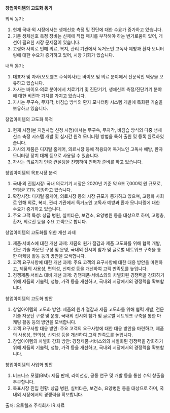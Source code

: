 **창업아이템의 고도화 동기**

외적 동기:

1. 현재 국내·외 시장에서는 생체신호 측정 및 진단에 대한 수요가 증가하고 있습니다.
2. 기존 생체신호 측정 장비는 신체에 직접 패치를 부착해야 하는 번거로움이 있어, 개선이 필요한 시장 문제점이 있습니다.
3. 고령화 사회로 인해 의료, 복지, 관리 기관에서 독거노인 고독사 예방과 환자 모니터링에 대한 수요가 증가하고 있어, 시장 기회가 있습니다.

내적 동기:

1. 대표자 및 자사(오토웰즈 주식회사)는 바이오 및 의료 분야에서 전문적인 역량을 보유하고 있습니다.
2. 자사는 바이오·의료 분야에서 치료기기 및 진단기기, 생체신호 측정/진단기기 분야에 대한 비전과 가치를 가지고 있습니다.
3. 자사는 무구속, 무자각, 비침습 방식의 환자 모니터링 시스템 개발에 특화된 기술을 보유하고 있습니다.

창업아이템의 고도화 목적

1. 현재 시점(본 지원사업 신청 시점)에서는 무구속, 무자각, 비침습 방식의 다중 생체신호 측정 시스템 개발 및 실시간 원격 모니터링 방법을 특허 출원 및 등록 완료하였습니다.
2. 자사의 제품은 디지털 홈케어, 의료시장 등에 적용되어 독거노인 고독사 예방, 환자 모니터링 장치 대체 등으로 사용될 수 있습니다.
3. 자사는 의료기기 인증 컨설팅을 진행하여 인허가 준비를 하고 있습니다.

창업아이템의 목표시장 분석

1. 국내·외 진입시장: 국내 의료기기 시장은 2020년 기준 약 6조 7,000억 원 규모로, 연평균 7.1% 성장하고 있습니다.
2. 확장시장: 디지털 홈케어, 의료시장 등의 시장 규모가 증가하고 있으며, 고령화 사회로 인해 의료, 복지, 관리 기관에서 독거노인 고독사 예방과 환자 모니터링에 대한 수요가 증가하고 있습니다.
3. 주요 고객 특성: 상급 병원, 실버타운, 보건소, 요양병원 등을 대상으로 하며, 고령층, 환자, 의료진 등을 주요 고객으로 합니다.

창업아이템의 고도화를 위한 개선 과제

1. 제품·서비스에 대한 개선 과제: 제품의 원가 절감과 제품 고도화를 위해 협력 개발, 전문 기술 자문단 구성 및 운영, 국내외 전시회 참가 및 글로벌 네트워크 구축을 통한 마케팅 활동 등의 방안을 모색합니다.
2. 고객 요구사항에 대한 개선 과제: 주요 고객의 요구사항에 대한 대응 방안을 마련하고, 제품의 사용성, 편의성, 신뢰성 등을 개선하여 고객 만족도를 높입니다.
3. 경쟁제품·서비스 대비 개선 과제: 경쟁제품·서비스와의 차별화된 경쟁력을 강화하기 위해 제품의 기술력, 성능, 가격 등을 개선하고, 국내외 시장에서의 경쟁력을 확보합니다.

창업아이템의 고도화 방안

1. 창업아이템의 고도화 방안: 제품의 원가 절감과 제품 고도화를 위해 협력 개발, 전문 기술 자문단 구성 및 운영, 국내외 전시회 참가 및 글로벌 네트워크 구축을 통한 마케팅 활동 등의 방안을 모색합니다.
2. 고객 요구사항 대응 방안: 주요 고객의 요구사항에 대한 대응 방안을 마련하고, 제품의 사용성, 편의성, 신뢰성 등을 개선하여 고객 만족도를 높입니다.
3. 창업아이템의 차별화 강화 방안: 경쟁제품·서비스와의 차별화된 경쟁력을 강화하기 위해 제품의 기술력, 성능, 가격 등을 개선하고, 국내외 시장에서의 경쟁력을 확보합니다.

창업아이템의 사업화 방안

1. 비즈니스 모델(BM): 제품 판매, 라이선싱, 공동 연구 및 개발 등을 통한 수익 창출을 추구합니다.
2. 목표시장 진입 현황: 상급 병원, 실버타운, 보건소, 요양병원 등을 대상으로 하며, 국내외 시장에서의 경쟁력을 확보합니다.

출처: 오토웰즈 주식회사 IR 자료